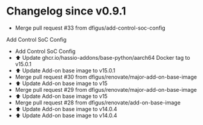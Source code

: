 # Changelog since v0.9.1
- Merge pull request #33 from dfigus/add-control-soc-config

Add Control SoC Config 
- Add Control SoC Config 
- ⬆️ Update ghcr.io/hassio-addons/base-python/aarch64 Docker tag to v15.0.1 
- ⬆️ Update Add-on base image to v15.0.1 
- Merge pull request #30 from dfigus/renovate/major-add-on-base-image 
- ⬆️ Update Add-on base image to v15 
- Merge pull request #29 from dfigus/renovate/major-add-on-base-image 
- ⬆️ Update Add-on base image to v15 
- Merge pull request #28 from dfigus/renovate/add-on-base-image 
- ⬆️ Update Add-on base image to v14.0.4 
- ⬆️ Update Add-on base image to v14.0.4 
